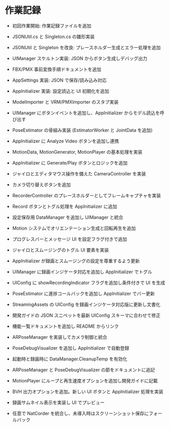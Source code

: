 # 作業記録
- 初回作業開始: 作業記録ファイルを追加

- JSONUtil.cs と Singleton.cs の雛形実装
- JSONUtil と Singleton を改良: プレースホルダー生成とエラー処理を追加
- UIManager スケルトン実装: JSON からボタン生成しデバッグ出力
- FBX/PMX 事前変換手順ドキュメントを追加
- AppSettings 実装: JSON で保存/読み込み対応
- AppInitializer 実装: 設定読込と UI 初期化を追加
- ModelImporter と VRM/PMXImporter のスタブ実装
- UIManager にボタンイベントを追加し、AppInitializer からモデル読込を呼び出す
- PoseEstimator の骨組み実装 (EstimatorWorker と JointData を追加)
- AppInitializer に Analyze Video ボタンを追加し連携
- MotionData, MotionGenerator, MotionPlayer の基本処理を実装
- AppInitializer に Generate/Play ボタンとロジックを追加
- ジャイロとエディタマウス操作を備えた CameraController を実装
- カメラ切り替えボタンを追加
- RecorderController のプレースホルダーとしてフレームキャプチャを実装
- Record ボタンとトグル処理を AppInitializer に追加

- 設定保存用 DataManager を追加し UIManager と統合
- Motion システムでオリエンテーション生成と回転再生を追加
- プログレスバーとメッセージ UI を設定フラグ付きで追加
- ジャイロとスムージングのトグル UI 要素を実装
- AppInitializer が録画とスムージングの設定を尊重するよう更新
- UIManager に録画インジケータ対応を追加し AppInitializer でトグル
- UIConfig に showRecordingIndicator フラグを追加し条件付きで UI を生成
- PoseEstimator に進捗コールバックを追加し AppInitializer でバー更新
- StreamingAssets の UIConfig を録画インジケータ対応版に更新し文書化
- 開発ガイドの JSON スニペットを最新 UIConfig スキーマに合わせて修正
- 機能一覧ドキュメントを追加し README からリンク
- ARPoseManager を実装してカメラ制御と統合
- PoseDebugVisualizer を追加し AppInitializer で自動登録
- 起動時と録画時に DataManager.CleanupTemp を有効化
- ARPoseManager と PoseDebugVisualizer の節をドキュメントに追記
- MotionPlayer にループと再生速度オプションを追加し開発ガイドに記載
- BVH 出力オプションを追加。新しい UI ボタンと AppInitializer 処理を実装
- 録画サムネイル表示を実装し UI でプレビュー
- 任意で NatCorder を統合し、未導入時はスクリーンショット保存にフォールバック
